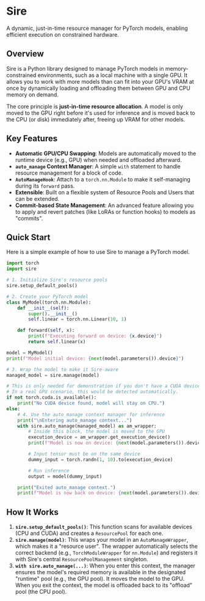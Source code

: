 # Sire

A dynamic, just-in-time resource manager for PyTorch models, enabling efficient execution on constrained hardware.

## Overview

Sire is a Python library designed to manage PyTorch models in memory-constrained environments, such as a local machine with a single GPU. It allows you to work with more models than can fit into your GPU's VRAM at once by dynamically loading and offloading them between GPU and CPU memory on demand.

The core principle is **just-in-time resource allocation**. A model is only moved to the GPU right before it's used for inference and is moved back to the CPU (or disk) immediately after, freeing up VRAM for other models.

## Key Features

- **Automatic GPU/CPU Swapping**: Models are automatically moved to the runtime device (e.g., GPU) when needed and offloaded afterward.
- **`auto_manage` Context Manager**: A simple `with` statement to handle resource management for a block of code.
- **`AutoManageHook`**: Attach to a `torch.nn.Module` to make it self-managing during its `forward` pass.
- **Extensible**: Built on a flexible system of Resource Pools and Users that can be extended.
- **Commit-based State Management**: An advanced feature allowing you to apply and revert patches (like LoRAs or function hooks) to models as "commits".

## Quick Start

Here is a simple example of how to use Sire to manage a PyTorch model.

```python
import torch
import sire

# 1. Initialize Sire's resource pools
sire.setup_default_pools()

# 2. Create your PyTorch model
class MyModel(torch.nn.Module):
    def __init__(self):
        super().__init__()
        self.linear = torch.nn.Linear(10, 1)

    def forward(self, x):
        print(f"Executing forward on device: {x.device}")
        return self.linear(x)

model = MyModel()
print(f"Model initial device: {next(model.parameters()).device}")

# 3. Wrap the model to make it Sire-aware
managed_model = sire.manage(model)

# This is only needed for demonstration if you don't have a CUDA device.
# In a real GPU scenario, this would be detected automatically.
if not torch.cuda.is_available():
    print("No CUDA device found, model will stay on CPU.")
else:
    # 4. Use the auto_manage context manager for inference
    print("\nEntering auto_manage context...")
    with sire.auto_manage(managed_model) as am_wrapper:
        # Inside this block, the model is moved to the GPU
        execution_device = am_wrapper.get_execution_device()
        print(f"Model is now on device: {next(model.parameters()).device}")

        # Input tensor must be on the same device
        dummy_input = torch.randn(1, 10).to(execution_device)

        # Run inference
        output = model(dummy_input)

    print("Exited auto_manage context.")
    print(f"Model is now back on device: {next(model.parameters()).device}")
```

## How It Works

1.  **`sire.setup_default_pools()`**: This function scans for available devices (CPU and CUDA) and creates a `ResourcePool` for each one.
2.  **`sire.manage(model)`**: This wraps your model in an `AutoManageWrapper`, which makes it a "resource user". The wrapper automatically selects the correct backend (e.g., `TorchModuleWrapper` for `nn.Module`) and registers it with Sire's central `ResourcePoolManagement` singleton.
3.  **`with sire.auto_manage(...)`**: When you enter this context, the manager ensures the model's required memory is available in the designated "runtime" pool (e.g., the GPU pool). It moves the model to the GPU. When you exit the context, the model is offloaded back to its "offload" pool (the CPU pool).
